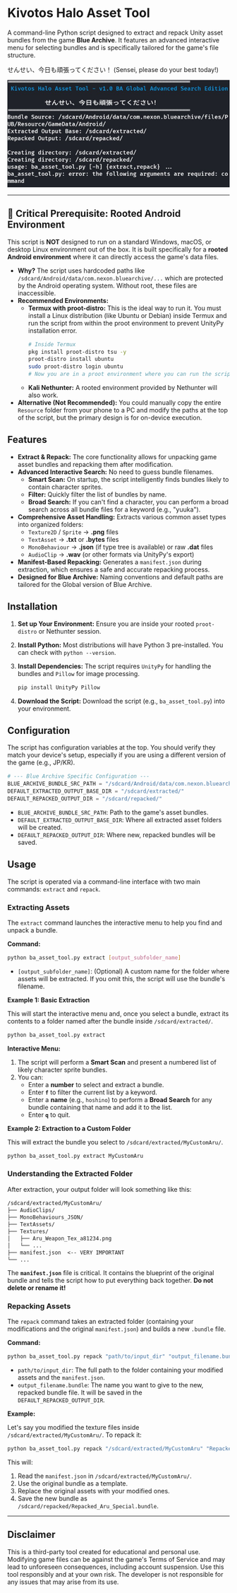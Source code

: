 # Kivotos Halo Asset Tool
A command-line Python script designed to extract and repack Unity asset bundles from the game **Blue Archive**. It features an advanced interactive menu for selecting bundles and is specifically tailored for the game's file structure.

せんせい、今日も頑張ってください！ (Sensei, please do your best today!)


![Preview](header.jpg)


---

## 🚨 Critical Prerequisite: Rooted Android Environment

This script is **NOT** designed to run on a standard Windows, macOS, or desktop Linux environment out of the box. It is built specifically for a **rooted Android environment** where it can directly access the game's data files.

*   **Why?** The script uses hardcoded paths like `/sdcard/Android/data/com.nexon.bluearchive/...` which are protected by the Android operating system. Without root, these files are inaccessible.
*   **Recommended Environments:**
    *   **Termux with proot-distro:** This is the ideal way to run it. You must install a Linux distribution (like Ubuntu or Debian) inside Termux and run the script from within the proot environment to prevent UnityPy installation error.
        ```bash
        # Inside Termux
        pkg install proot-distro tsu -y
        proot-distro install ubuntu
        sudo proot-distro login ubuntu
        # Now you are in a proot environment where you can run the script
        ```
    *   **Kali Nethunter:** A rooted environment provided by Nethunter will also work.
*   **Alternative (Not Recommended):** You could manually copy the entire `Resource` folder from your phone to a PC and modify the paths at the top of the script, but the primary design is for on-device execution.

## Features

*   **Extract & Repack:** The core functionality allows for unpacking game asset bundles and repacking them after modification.
*   **Advanced Interactive Search:** No need to guess bundle filenames.
    *   **Smart Scan:** On startup, the script intelligently finds bundles likely to contain character sprites.
    *   **Filter:** Quickly filter the list of bundles by name.
    *   **Broad Search:** If you can't find a character, you can perform a broad search across all bundle files for a keyword (e.g., "yuuka").
*   **Comprehensive Asset Handling:** Extracts various common asset types into organized folders:
    *   `Texture2D` / `Sprite` → **.png** files
    *   `TextAsset` → **.txt** or **.bytes** files
    *   `MonoBehaviour` → **.json** (if type tree is available) or raw **.dat** files
    *   `AudioClip` → **.wav** (or other formats via UnityPy's export)
*   **Manifest-Based Repacking:** Generates a `manifest.json` during extraction, which ensures a safe and accurate repacking process.
*   **Designed for Blue Archive:** Naming conventions and default paths are tailored for the Global version of Blue Archive.

## Installation

1.  **Set up Your Environment:** Ensure you are inside your rooted `proot-distro` or Nethunter session.

2.  **Install Python:** Most distributions will have Python 3 pre-installed. You can check with `python --version`.

3.  **Install Dependencies:** The script requires `UnityPy` for handling the bundles and `Pillow` for image processing.
    ```bash
    pip install UnityPy Pillow
    ```

4.  **Download the Script:** Download the script (e.g., `ba_asset_tool.py`) into your environment.

## Configuration

The script has configuration variables at the top. You should verify they match your device's setup, especially if you are using a different version of the game (e.g., JP/KR).

```python
# --- Blue Archive Specific Configuration ---
BLUE_ARCHIVE_BUNDLE_SRC_PATH = "/sdcard/Android/data/com.nexon.bluearchive/files/PUB/Resource/GameData/Android/"
DEFAULT_EXTRACTED_OUTPUT_BASE_DIR = "/sdcard/extracted/"
DEFAULT_REPACKED_OUTPUT_DIR = "/sdcard/repacked/"
```

*   `BLUE_ARCHIVE_BUNDLE_SRC_PATH`: Path to the game's asset bundles.
*   `DEFAULT_EXTRACTED_OUTPUT_BASE_DIR`: Where all extracted asset folders will be created.
*   `DEFAULT_REPACKED_OUTPUT_DIR`: Where new, repacked bundles will be saved.

## Usage

The script is operated via a command-line interface with two main commands: `extract` and `repack`.

### Extracting Assets

The `extract` command launches the interactive menu to help you find and unpack a bundle.

**Command:**
```bash
python ba_asset_tool.py extract [output_subfolder_name]
```
*   `[output_subfolder_name]`: (Optional) A custom name for the folder where assets will be extracted. If you omit this, the script will use the bundle's filename.

**Example 1: Basic Extraction**

This will start the interactive menu and, once you select a bundle, extract its contents to a folder named after the bundle inside `/sdcard/extracted/`.

```bash
python ba_asset_tool.py extract
```

**Interactive Menu:**
1.  The script will perform a **Smart Scan** and present a numbered list of likely character sprite bundles.
2.  You can:
    *   Enter a **number** to select and extract a bundle.
    *   Enter **`f`** to filter the current list by a keyword.
    *   Enter a **name** (e.g., `hoshino`) to perform a **Broad Search** for any bundle containing that name and add it to the list.
    *   Enter **`q`** to quit.

**Example 2: Extraction to a Custom Folder**

This will extract the bundle you select to `/sdcard/extracted/MyCustomAru/`.

```bash
python ba_asset_tool.py extract MyCustomAru
```

### Understanding the Extracted Folder

After extraction, your output folder will look something like this:

```
/sdcard/extracted/MyCustomAru/
├── AudioClips/
├── MonoBehaviours_JSON/
├── TextAssets/
├── Textures/
│   ├── Aru_Weapon_Tex_a81234.png
│   └── ...
├── manifest.json  <-- VERY IMPORTANT
└── ...
```

The **`manifest.json`** file is critical. It contains the blueprint of the original bundle and tells the script how to put everything back together. **Do not delete or rename it!**

### Repacking Assets

The `repack` command takes an extracted folder (containing your modifications and the original `manifest.json`) and builds a new `.bundle` file.

**Command:**
```bash
python ba_asset_tool.py repack "path/to/input_dir" "output_filename.bundle"
```
*   `path/to/input_dir`: The full path to the folder containing your modified assets and the `manifest.json`.
*   `output_filename.bundle`: The name you want to give to the new, repacked bundle file. It will be saved in the `DEFAULT_REPACKED_OUTPUT_DIR`.

**Example:**

Let's say you modified the texture files inside `/sdcard/extracted/MyCustomAru/`. To repack it:

```bash
python ba_asset_tool.py repack "/sdcard/extracted/MyCustomAru" "Repacked_Aru_Special.bundle"
```

This will:
1.  Read the `manifest.json` in `/sdcard/extracted/MyCustomAru/`.
2.  Use the original bundle as a template.
3.  Replace the original assets with your modified ones.
4.  Save the new bundle as `/sdcard/repacked/Repacked_Aru_Special.bundle`.

---

## Disclaimer
This is a third-party tool created for educational and personal use. Modifying game files can be against the game's Terms of Service and may lead to unforeseen consequences, including account suspension. Use this tool responsibly and at your own risk. The developer is not responsible for any issues that may arise from its use.
